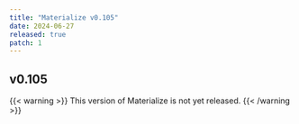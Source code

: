 ```yaml
---
title: "Materialize v0.105"
date: 2024-06-27
released: true
patch: 1
---
```


## v0.105

{{< warning >}}
This version of Materialize is not yet released.
{{< /warning >}}
